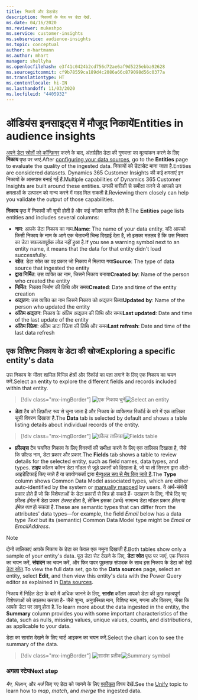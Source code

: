 ```yaml
---
title: निकायें और डेटासेट
description: निकायों के पेज पर डेटा देखें.
ms.date: 04/16/2020
ms.reviewer: mukeshpo
ms.service: customer-insights
ms.subservice: audience-insights
ms.topic: conceptual
author: m-hartmann
ms.author: mhart
manager: shellyha
ms.openlocfilehash: e3f41c0424b2cd756d72ae6af9d5225ebba92628
ms.sourcegitcommit: cf9b78559ca189d4c2086a66c879098d56c0377a
ms.translationtype: HT
ms.contentlocale: hi-IN
ms.lasthandoff: 11/03/2020
ms.locfileid: "4405932"
---
```

# <a name="entities-in-audience-insights"></a><span data-ttu-id="892cc-103">ऑडियंस इनसाइट्स में मौजूद निकायें</span><span class="sxs-lookup"><span data-stu-id="892cc-103">Entities in audience insights</span></span>

<span data-ttu-id="892cc-104">[अपने डेटा स्रोतों को कॉन्फ़िगर](data-sources.md) करने के बाद, अंतर्ग्रहीत डेटा की गुणवत्ता का मूल्यांकन करने के लिए **निकाय** पृष्ठ पर जाएं.</span><span class="sxs-lookup"><span data-stu-id="892cc-104">After [configuring your data sources](data-sources.md), go to the **Entities** page to evaluate the quality of the ingested data.</span></span> <span data-ttu-id="892cc-105">निकायों को डेटासेट माना जाता है.</span><span class="sxs-lookup"><span data-stu-id="892cc-105">Entities are considered datasets.</span></span> <span data-ttu-id="892cc-106">Dynamics 365 Customer Insights की कई क्षमताएं इन निकायों के आसपास बनाई गई हैं.</span><span class="sxs-lookup"><span data-stu-id="892cc-106">Multiple capabilities of Dynamics 365 Customer Insights are built around these entities.</span></span> <span data-ttu-id="892cc-107">उनकी बारीकी से समीक्षा करने से आपको उन क्षमताओं के उत्पादन को मान्य करने में मदद मिल सकती है.</span><span class="sxs-lookup"><span data-stu-id="892cc-107">Reviewing them closely can help you validate the output of those capabilities.</span></span>

<span data-ttu-id="892cc-108">**निकाय** पृष्ठ में निकायों की सूची होती है और कई कॉलम शामिल होते हैं:</span><span class="sxs-lookup"><span data-stu-id="892cc-108">The **Entities** page lists entities and includes several columns:</span></span>

- <span data-ttu-id="892cc-109">**नाम**: आपके डेटा निकाय का नाम.</span><span class="sxs-lookup"><span data-stu-id="892cc-109">**Name**: The name of your data entity.</span></span> <span data-ttu-id="892cc-110">यदि आपको किसी निकाय के नाम के आगे एक चेतावनी चिन्ह दिखाई देता है, तो इसका मतलब है कि उस निकाय का डेटा सफलतापूर्वक लोड नहीं हुआ है.</span><span class="sxs-lookup"><span data-stu-id="892cc-110">If you see a warning symbol next to an entity name, it means that the data for that entity didn't load successfully.</span></span>
- <span data-ttu-id="892cc-111">**स्रोत**: डेटा स्रोत का वह प्रकार जो निकाय में मिलाया गया</span><span class="sxs-lookup"><span data-stu-id="892cc-111">**Source**: The type of data source that ingested the entity</span></span>
- <span data-ttu-id="892cc-112">**द्वारा निर्मित**: उस व्यक्ति का नाम, जिसने निकाय बनाया</span><span class="sxs-lookup"><span data-stu-id="892cc-112">**Created by**: Name of the person who created the entity</span></span>
- <span data-ttu-id="892cc-113">**निर्मित**: निकाय निर्माण की तिथि और समय</span><span class="sxs-lookup"><span data-stu-id="892cc-113">**Created**: Date and time of the entity creation</span></span>
- <span data-ttu-id="892cc-114">**अद्यतन**: उस व्यक्ति का नाम जिसने निकाय को अद्यतन किया</span><span class="sxs-lookup"><span data-stu-id="892cc-114">**Updated by**: Name of the person who updated the entity</span></span>
- <span data-ttu-id="892cc-115">**अंतिम अद्यतन**: निकाय के अंतिम अद्यतन की तिथि और समय</span><span class="sxs-lookup"><span data-stu-id="892cc-115">**Last updated**: Date and time of the last update of the entity</span></span>
- <span data-ttu-id="892cc-116">**अंतिम रिफ्रेश**: अंतिम डाटा रिफ्रेश की तिथि और समय</span><span class="sxs-lookup"><span data-stu-id="892cc-116">**Last refresh**: Date and time of the last data refresh</span></span>

## <a name="exploring-a-specific-entitys-data"></a><span data-ttu-id="892cc-117">एक विशिष्ट निकाय के डेटा की खोज</span><span class="sxs-lookup"><span data-stu-id="892cc-117">Exploring a specific entity's data</span></span>

<span data-ttu-id="892cc-118">उस निकाय के भीतर शामिल विभिन्न क्षेत्रों और रिकॉर्ड का पता लगाने के लिए एक निकाय का चयन करें.</span><span class="sxs-lookup"><span data-stu-id="892cc-118">Select an entity to explore the different fields and records included within that entity.</span></span>

> [!div class="mx-imgBorder"]
> <span data-ttu-id="892cc-119">![एक निकाय चुनें](media/data-manager-entities-data.png "एक निकाय चुनें")</span><span class="sxs-lookup"><span data-stu-id="892cc-119">![Select an entity](media/data-manager-entities-data.png "Select an entity")</span></span>

- <span data-ttu-id="892cc-120">**डेटा** टैब को डिफ़ॉल्ट रूप से चुना जाता है और निकाय के व्यक्तिगत रिकॉर्ड के बारे में एक तालिका सूची विवरण दिखाता है.</span><span class="sxs-lookup"><span data-stu-id="892cc-120">The **Data** tab is selected by default and shows a table listing details about individual records of the entity.</span></span>

> [!div class="mx-imgBorder"]
> <span data-ttu-id="892cc-121">![फ़ील्ड तालिका](media/data-manager-entities-fields.PNG "फ़ील्ड तालिका")</span><span class="sxs-lookup"><span data-stu-id="892cc-121">![Fields table](media/data-manager-entities-fields.PNG "Fields table")</span></span>

- <span data-ttu-id="892cc-122">**फ़ील्ड्स** टैब चयनित निकाय के लिए विवरणों की समीक्षा करने के लिए एक तालिका दिखाता है, जैसे कि फ़ील्ड नाम, डेटा प्रकार और प्रकार.</span><span class="sxs-lookup"><span data-stu-id="892cc-122">The **Fields** tab shows a table to review details for the selected entity, such as field names, data types, and types.</span></span> <span data-ttu-id="892cc-123">**टाइप** कॉलम कॉमन डेटा मॉडल से जुड़े प्रकारों को दिखाता है, जो या तो सिस्टम द्वारा ऑटो-आइडेंटिफाई किए जाते हैं या उपयोगकर्ता द्वारा [मैन्युअल रूप से मैप किए जाते हैं](map-entities.md).</span><span class="sxs-lookup"><span data-stu-id="892cc-123">The **Type** column shows Common Data Model associated types, which are either auto-identified by the system or [manually mapped](map-entities.md) by users.</span></span> <span data-ttu-id="892cc-124">ये अर्थ-संबंधी प्रकार होते हैं जो कि विशेषताओं के डेटा प्रकारों से भिन्न हो सकते हैं- उदाहरण के लिए, नीचे दिए गए फ़ील्ड *ईमेल* में डेटा प्रकार *टेक्स्ट* होता है, लेकिन इसका (अर्थ) सामान्य डेटा मॉडल प्रकार *ईमेल* या *ईमेल पता* हो सकता है.</span><span class="sxs-lookup"><span data-stu-id="892cc-124">These are semantic types that can differ from the attributes' data types—for example, the field *Email* below has a data type *Text* but its (semantic) Common Data Model type might be *Email* or *EmailAddress*.</span></span>

> [!NOTE]
> <span data-ttu-id="892cc-125">दोनों तालिकाएं आपके निकाय के डेटा का केवल एक नमूना दिखाती हैं.</span><span class="sxs-lookup"><span data-stu-id="892cc-125">Both tables show only a sample of your entity's data.</span></span> <span data-ttu-id="892cc-126">पूरा डेटा सेट देखने के लिए, **डेटा स्रोत** पृष्ठ पर जाएं, एक निकाय का चयन करें, **संपादन** का चयन करें, और फिर पावर पूछताछ संपादक के साथ इस निकाय के डेटा को देखें [डेटा स्रोत](data-sources.md).</span><span class="sxs-lookup"><span data-stu-id="892cc-126">To view the full data set, go to the **Data sources** page, select an entity, select **Edit**, and then view this entity's data with the Power Query editor as explained in [Data sources](data-sources.md).</span></span>

<span data-ttu-id="892cc-127">निकाय में निहित डेटा के बारे में अधिक जानने के लिए, **सारांश** कॉलम आपको डेटा की कुछ महत्वपूर्ण विशेषताओं को उपलब्ध कराता है- जैसे शून्य, अनुपस्थित मान, विशिष्ट मान, गणना और वितरण, जैसा कि आपके डेटा पर लागू होता है.</span><span class="sxs-lookup"><span data-stu-id="892cc-127">To learn more about the data ingested in the entity, the **Summary** column provides you with some important characteristics of the data, such as nulls, missing values, unique values, counts, and distributions, as applicable to your data.</span></span>

<span data-ttu-id="892cc-128">डेटा का सारांश देखने के लिए चार्ट आइकन का चयन करें.</span><span class="sxs-lookup"><span data-stu-id="892cc-128">Select the chart icon to see the summary of the data.</span></span>

> [!div class="mx-imgBorder"]
> <span data-ttu-id="892cc-129">![सारांश प्रतीक](media/data-manager-entities-summary.png "डेटा सारांश तालिका")</span><span class="sxs-lookup"><span data-stu-id="892cc-129">![Summary symbol](media/data-manager-entities-summary.png "Data summary table")</span></span>

### <a name="next-step"></a><span data-ttu-id="892cc-130">अगला स्टेप</span><span class="sxs-lookup"><span data-stu-id="892cc-130">Next step</span></span>

<span data-ttu-id="892cc-131">*मैप*, *मिलान*, और *मर्ज* किए गए डेटा को जानने के लिए [एकीकृत](data-unification.md) विषय देखें.</span><span class="sxs-lookup"><span data-stu-id="892cc-131">See the [Unify](data-unification.md) topic to learn how to *map*, *match*, and *merge* the ingested data.</span></span>

